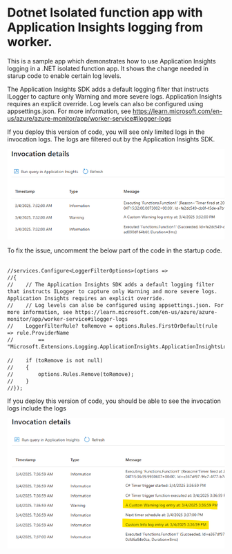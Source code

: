 # Dotnet Isolated function app with Application Insights logging from worker.

This is a sample app which demonstrates how to use Application Insights logging in a .NET isolated function app. It shows the change needed in starup code to enable certain log levels.

The Application Insights SDK adds a default logging filter that instructs ILogger to capture only Warning and more severe logs. Application Insights requires an explicit override.
Log levels can also be configured using appsettings.json. For more information, see https://learn.microsoft.com/en-us/azure/azure-monitor/app/worker-service#ilogger-logs


If you deploy this version of code, you will see only limited logs in the invocation logs. The logs are filtered out by the Application Insights SDK.

![Before removing](./InvocationLogs_Before.png)

To fix the issue, uncomment the below part of the code in the startup code.
```

//services.Configure<LoggerFilterOptions>(options =>
//{
//    // The Application Insights SDK adds a default logging filter that instructs ILogger to capture only Warning and more severe logs. Application Insights requires an explicit override.
//    // Log levels can also be configured using appsettings.json. For more information, see https://learn.microsoft.com/en-us/azure/azure-monitor/app/worker-service#ilogger-logs
//    LoggerFilterRule? toRemove = options.Rules.FirstOrDefault(rule => rule.ProviderName
//        == "Microsoft.Extensions.Logging.ApplicationInsights.ApplicationInsightsLoggerProvider");

//    if (toRemove is not null)
//    {
//        options.Rules.Remove(toRemove);
//    }
//});

```
If you deploy this version of code, you should be able to see the invocation logs include the logs

![After removing](./InvocationLogs_After.png)
            